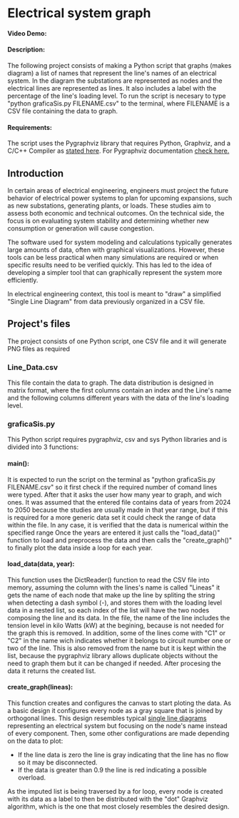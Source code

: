 # Electrical system graph
#### Video Demo:  <URL HERE>
#### Description:
The following project consists of making a Python script that graphs (makes diagram) a list of names that represent the line's names of an electrical system. In the diagram the substations are represented as nodes and the electrical lines are represented as lines. It also includes a label with the percentage of the line's loading level.
To run the script is necesary to type "python graficaSis.py FILENAME.csv" to the terminal, where FILENAME is a CSV file containing the data to graph.

#### Requirements:
The script uses the Pygraphviz library that requires Python, Graphviz, and a C/C++ Compiler as [stated here](https://pygraphviz.github.io/).
For Pygraphviz documentation [check here.](https://pygraphviz.github.io/documentation/latest/)

## Introduction
In certain areas of electrical engineering, engineers must project the future behavior of electrical power systems to plan for upcoming expansions, such as new substations, generating plants, or loads. These studies aim to assess both economic and technical outcomes. On the technical side, the focus is on evaluating system stability and determining whether new consumption or generation will cause congestion.

The software used for system modeling and calculations typically generates large amounts of data, often with graphical visualizations. However, these tools can be less practical when many simulations are required or when specific results need to be verified quickly. This has led to the idea of developing a simpler tool that can graphically represent the system more efficiently.

In electrical engineering context, this tool is meant to "draw" a simplified "Single Line Diagram" from data previously organized in a CSV file.

## Project's files
The project consists of one Python script, one CSV file and it will generate PNG files as required

### Line_Data.csv
This file contain the data to graph. The data distribution is designed in matrix format, where the first columns contain an index and the Line's name and the following columns different years with the data of the line's loading level.

### graficaSis.py
This Python script requires pygraphviz, csv and sys Python libraries and is divided into 3 functions:
#### main():
It is expected to run the script on the terminal as "python graficaSis.py FILENAME.csv" so it first check if the required number of comand lines were typed. After that it asks the user how many year to graph, and wich ones. It was assumed that the entered file contains data of years from 2024 to 2050 because the studies are usually made in that year range, but if this is required for a more generic data set it could check the range of data within the file. In any case, it is verified that the data is numerical within the specified range
Once the years are entered it just calls the "load_data()" function to load and preprocess the data and then calls the "create_graph()" to finally plot the data inside a loop for each year.

#### load_data(data, year):
This function uses the DictReader() function to read the CSV file into memory, assuming the column with the lines's name is called "Lineas" it gets the name of each node that make up the line by spliting the string when detecting a dash symbol (-), and stores them with the loading level data in a nested list, so each index of the list will have the two nodes composing the line and its data.
In the file, the name of the line includes the tension level in kilo Watts (kW) at the begining, because is not needed for the graph this is removed.
In addition, some of the lines come with "C1" or "C2" in the name wich indicates whether it belongs to circuit number one or two of the line. This is also removed from the name but it is kept within the list, because the pygraphviz library allows duplicate objects without the need to graph them but it can be changed if needed.
After procesing the data it returns the created list.

#### create_graph(lineas):
This function creates and configures the canvas to start ploting the data. As a basic design it configures every node as a gray square that is joined by orthogonal lines. This design resembles typical [single line diagrams](https://en.wikipedia.org/wiki/Single-line_diagram) representing an electrical system but focusing on the node's name instead of every component.
Then, some other configurations are made depending on the data to plot:
- If the line data is zero the line is gray indicating that the line has no flow so it may be disconnected.
- If the data is greater than 0.9 the line is red indicating a possible overload.

As the imputed list is being traversed by a for loop, every node is created with its data as a label to then be distributed with the "dot" Graphviz algorithm, which is the one that most closely resembles the desired design.

